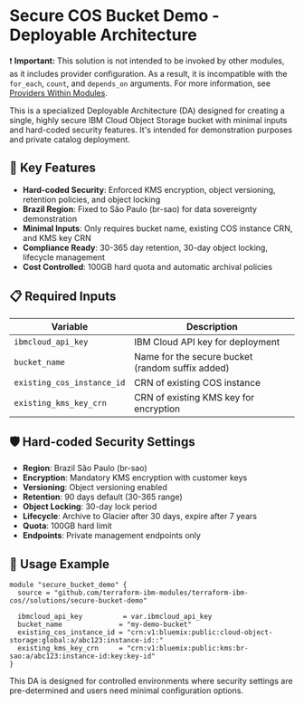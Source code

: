 # Secure COS Bucket Demo - Deployable Architecture

:exclamation: **Important:** This solution is not intended to be invoked by other modules, as it includes provider configuration. As a result, it is incompatible with the `for_each`, `count`, and `depends_on` arguments. For more information, see [Providers Within Modules](https://developer.hashicorp.com/terraform/language/modules/develop/providers).

This is a specialized Deployable Architecture (DA) designed for creating a single, highly secure IBM Cloud Object Storage bucket with minimal inputs and hard-coded security features. It's intended for demonstration purposes and private catalog deployment.

## 🔐 Key Features

- **Hard-coded Security**: Enforced KMS encryption, object versioning, retention policies, and object locking
- **Brazil Region**: Fixed to São Paulo (br-sao) for data sovereignty demonstration  
- **Minimal Inputs**: Only requires bucket name, existing COS instance CRN, and KMS key CRN
- **Compliance Ready**: 30-365 day retention, 30-day object locking, lifecycle management
- **Cost Controlled**: 100GB hard quota and automatic archival policies

## 📋 Required Inputs

| Variable | Description |
|----------|-------------|
| `ibmcloud_api_key` | IBM Cloud API key for deployment |
| `bucket_name` | Name for the secure bucket (random suffix added) |
| `existing_cos_instance_id` | CRN of existing COS instance |
| `existing_kms_key_crn` | CRN of existing KMS key for encryption |

## 🛡️ Hard-coded Security Settings

- **Region**: Brazil São Paulo (br-sao)
- **Encryption**: Mandatory KMS encryption with customer keys
- **Versioning**: Object versioning enabled
- **Retention**: 90 days default (30-365 range)
- **Object Locking**: 30-day lock period
- **Lifecycle**: Archive to Glacier after 30 days, expire after 7 years
- **Quota**: 100GB hard limit
- **Endpoints**: Private management endpoints only

## 🚀 Usage Example

```hcl
module "secure_bucket_demo" {
  source = "github.com/terraform-ibm-modules/terraform-ibm-cos//solutions/secure-bucket-demo"

  ibmcloud_api_key          = var.ibmcloud_api_key
  bucket_name              = "my-demo-bucket"
  existing_cos_instance_id = "crn:v1:bluemix:public:cloud-object-storage:global:a/abc123:instance-id::"
  existing_kms_key_crn     = "crn:v1:bluemix:public:kms:br-sao:a/abc123:instance-id:key:key-id"
}
```

This DA is designed for controlled environments where security settings are pre-determined and users need minimal configuration options.
